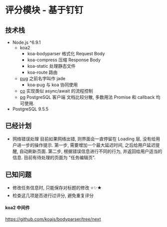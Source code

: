 # 评分模块 - 基于钉钉

## 技术栈

- Node.js ^6.9.1
  - koa2
    - koa-bodyparser 格式化 Request Body
    - koa-compress 压缩 Response Body
    - koa-static 处理静态文件
    - koa-route 路由
  - [pug] 之前名字叫作 jade
    - koa-pug 与 koa 协同使用
  - [co] 实现类似 async/await 的流程控制
  - [pg] PostgreSQL 客户端
    文档比较分散, 多数用法 Promise 和 callback 均可使用.
- PostgreSQL 9.5.5

[co]: https://github.com/tj/co
[pg]: https://github.com/brianc/node-postgres
[pug]: https://pugjs.org/

## 已经计划

* 网络错误处理
  目前如果网络出错, 则界面会一直停留在 Loading 层, 没有给用户进一步的操作提示.
  第一步, 需要增加一个最大延迟时间, 之后给用户延迟提醒, 自动刷新页面.
  第二步, 根据错误信息进行不同的行为, 并返回给用户适当的信息.
  目前有待处理的页面为 "任务编辑页".

## 已知问题

* 修改任务信息时, 只能保存对标题的修改 ⭐️️️️️️️️✨★
* 检查这几项是否进行过评分, 避免重复评分

#### koa2 中间件
https://github.com/koajs/bodyparser/tree/next
